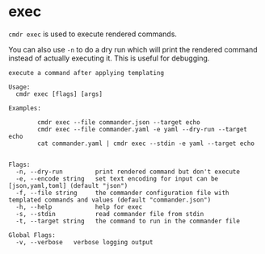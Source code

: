 # exec

`cmdr exec` is used to execute rendered commands.

You can also use `-n` to do a dry run which will print the rendered command instead of actually executing it.
This is useful for debugging.

```
execute a command after applying templating

Usage:
  cmdr exec [flags] [args]

Examples:

        cmdr exec --file commander.json --target echo
        cmdr exec --file commander.yaml -e yaml --dry-run --target echo
        cat commander.yaml | cmdr exec --stdin -e yaml --target echo


Flags:
  -n, --dry-run         print rendered command but don't execute
  -e, --encode string   set text encoding for input can be [json,yaml,toml] (default "json")
  -f, --file string     the commander configuration file with templated commands and values (default "commander.json")
  -h, --help            help for exec
  -s, --stdin           read commander file from stdin
  -t, --target string   the command to run in the commander file

Global Flags:
  -v, --verbose   verbose logging output
```

